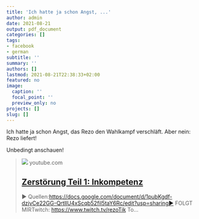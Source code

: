 ```yaml
---
title: 'Ich hatte ja schon Angst, ...'
author: admin
date: 2021-08-21
output: pdf_document
categories: []
tags:
- facebook
- german
subtitle: ''
summary: ''
authors: []
lastmod: 2021-08-21T22:38:33+02:00
featured: no
image:
  caption: ''
  focal_point: ''
  preview_only: no
projects: []
slug: []
---
```

Ich hatte ja schon Angst, das Rezo den Wahlkampf verschläft. Aber nein: Rezo liefert! 

Unbedingt anschauen!
> [![](https://i.ytimg.com/vi/rIj3qskDAZM/maxresdefault.jpg)](https://www.youtube.com/watch?v=rIj3qskDAZM)
> youtube.com
> ## [Zerstörung Teil 1: Inkompetenz](https://www.youtube.com/watch?v=rIj3qskDAZM)
>
>► Quellen:https://docs.google.com/document/d/1pubKgdf-dzjvCe22GG-QrtlIU4xScqb52fil5taY6Rc/edit?usp=sharing► FOLGT MIRTwitch: https://www.twitch.tv/rezoTik To...


